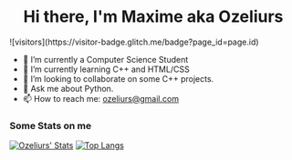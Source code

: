 <h1 align="center">Hi there, I'm Maxime aka Ozeliurs</h1>
![visitors](https://visitor-badge.glitch.me/badge?page_id=page.id)

- 🔭 I’m currently a Computer Science Student
- 🌱 I’m currently learning C++ and HTML/CSS
- 👯 I’m looking to collaborate on some C++ projects.
- 💬 Ask me about Python.
- 📫 How to reach me: [ozeliurs@gmail.com](mailto:ozeliurs@gmail.com)

### Some Stats on me
[![Ozeliurs' Stats](https://github-readme-stats.vercel.app/api?username=oseliurs)](https://github.com/anuraghazra/github-readme-stats)
[![Top Langs](https://github-readme-stats.vercel.app/api/top-langs/?username=oseliurs&layout=compact)](https://github.com/anuraghazra/github-readme-stats)
